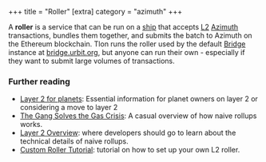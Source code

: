 +++
title = "Roller"
[extra]
category = "azimuth"
+++

A **roller** is a service that can be run on a [ship](/reference/glossary/ship)
that accepts [L2](/reference/glossary/rollups)
[Azimuth](/reference/glossary/azimuth) transactions, bundles them together, and
submits the batch to Azimuth on the Ethereum blockchain. Tlon runs the roller
used by the default [Bridge](/reference/glossary/bridge) instance at
[bridge.urbit.org](https://bridge.urbit.org), but anyone can run their own -
especially if they want to submit large volumes of transactions.

### Further reading

- [Layer 2 for planets](https://operators.urbit.org/manual/id/layer-2-for-planets): Essential
  information for planet owners on layer 2 or considering a move to layer 2
- [The Gang Solves the Gas Crisis](https://urbit.org/blog/rollups): A casual overview of how
  naive rollups works.
- [Layer 2 Overview](/reference/azimuth/l2/layer2): where developers should go
  to learn about the technical details of naive rollups.
- [Custom Roller Tutorial](/reference/azimuth/l2/roller-tutorial): tutorial on how to
  set up your own L2 roller.
